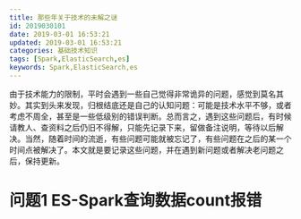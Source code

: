 ```yaml
---
title: 那些年关于技术的未解之谜
id: 2019030101
date: 2019-03-01 16:53:21
updated: 2019-03-01 16:53:21
categories: 基础技术知识
tags: [Spark,ElasticSearch,es]
keywords: Spark,ElasticSearch,es
---
```



由于技术能力的限制，平时会遇到一些自己觉得非常诡异的问题，感觉到莫名其妙。其实到头来发现，归根结底还是自己的认知问题：可能是技术水平不够，或者考虑不周全，甚至是一些低级别的错误判断。总而言之，遇到这些问题后，有时候请教人、查资料之后仍旧不得解，只能先记录下来，留做备注说明，等待以后解决。当然，随着时间的流逝，有些问题可能就被忘记了，有些问题在之后的某一个时间点被解决了。本文就是要记录这些问题，并在遇到新问题或者解决老问题之后，保持更新。


<!-- more -->


# 问题1 ES-Spark查询数据count报错




